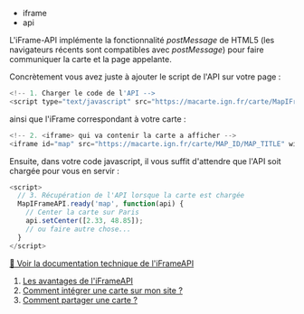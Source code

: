 - iframe
- api

L'iFrame-API implémente la fonctionnalité *postMessage* de HTML5 (les navigateurs récents sont compatibles avec *postMessage*) pour faire communiquer la carte et la page appelante.

Concrètement vous avez juste à ajouter le script de l'API sur votre page :

```javascript
<!-- 1. Charger le code de l'API -->
<script type="text/javascript" src="https://macarte.ign.fr/carte/MapIFrameAPI.js"></script>
```

ainsi que l'iFrame correspondant à votre carte :

```javascript
<!-- 2. <iframe> qui va contenir la carte a afficher -->
<iframe id="map" src="https://macarte.ign.fr/carte/MAP_ID/MAP_TITLE" width="100%" height="400"></iframe>
```

Ensuite, dans votre code javascript, il vous suffit d'attendre que l'API soit chargée pour vous en servir :

```javascript
<script>
  // 3. Récupération de l'API lorsque la carte est chargée
  MapIFrameAPI.ready('map', function(api) {
    // Center la carte sur Paris
    api.setCenter([2.33, 48.85]);
    // ou faire autre chose...
  }
</script>
```

[📔 Voir la documentation technique de l'iFrameAPI](https://ignf-ma-carte.github.io/mcviewer/doc/)

1. [Les avantages de l'iFrameAPI](./Aller_plus_loins_avec_le_widget_carto.md)
1. [Comment intégrer une carte sur mon site ?](./Comment_intégrer_une_carte_sur_un_site.md)
1. [Comment partager une carte ?](./Comment_partager_une_carte.md)
